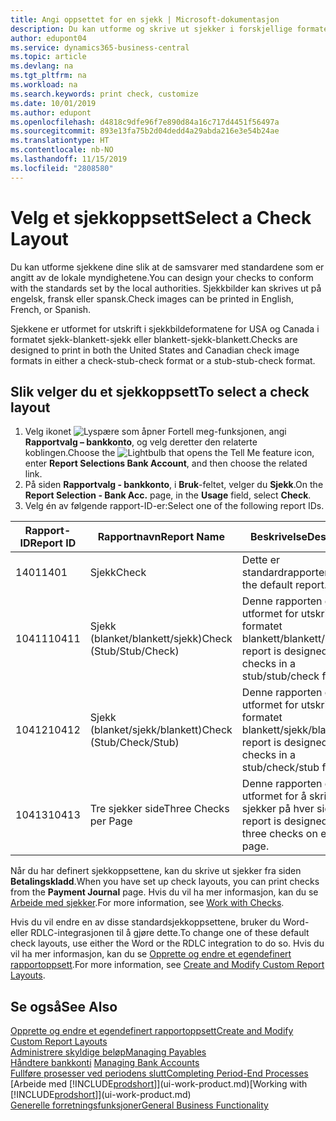 ```yaml
---
title: Angi oppsettet for en sjekk | Microsoft-dokumentasjon
description: Du kan utforme og skrive ut sjekker i forskjellige formater for å følge standarder.
author: edupont04
ms.service: dynamics365-business-central
ms.topic: article
ms.devlang: na
ms.tgt_pltfrm: na
ms.workload: na
ms.search.keywords: print check, customize
ms.date: 10/01/2019
ms.author: edupont
ms.openlocfilehash: d4818c9dfe96f7e890d84a16c717d4451f56497a
ms.sourcegitcommit: 893e13fa75b2d04dedd4a29abda216e3e54b24ae
ms.translationtype: HT
ms.contentlocale: nb-NO
ms.lasthandoff: 11/15/2019
ms.locfileid: "2808580"
---
```

# <a name="select-a-check-layout"></a><span data-ttu-id="5de6d-103">Velg et sjekkoppsett</span><span class="sxs-lookup"><span data-stu-id="5de6d-103">Select a Check Layout</span></span>
<span data-ttu-id="5de6d-104">Du kan utforme sjekkene dine slik at de samsvarer med standardene som er angitt av de lokale myndighetene.</span><span class="sxs-lookup"><span data-stu-id="5de6d-104">You can design your checks to conform with the standards set by the local authorities.</span></span> <span data-ttu-id="5de6d-105">Sjekkbilder kan skrives ut på engelsk, fransk eller spansk.</span><span class="sxs-lookup"><span data-stu-id="5de6d-105">Check images can be printed in English, French, or Spanish.</span></span>

<span data-ttu-id="5de6d-106">Sjekkene er utformet for utskrift i sjekkbildeformatene for USA og Canada i formatet sjekk-blankett-sjekk eller blankett-sjekk-blankett.</span><span class="sxs-lookup"><span data-stu-id="5de6d-106">Checks are designed to print in both the United States and Canadian check image formats in either a check-stub-check format or a stub-stub-check format.</span></span>

## <a name="to-select-a-check-layout"></a><span data-ttu-id="5de6d-107">Slik velger du et sjekkoppsett</span><span class="sxs-lookup"><span data-stu-id="5de6d-107">To select a check layout</span></span>
1. <span data-ttu-id="5de6d-108">Velg ikonet ![Lyspære som åpner Fortell meg-funksjonen](media/ui-search/search_small.png "Fortell hva du vil gjøre"), angi **Rapportvalg – bankkonto**, og velg deretter den relaterte koblingen.</span><span class="sxs-lookup"><span data-stu-id="5de6d-108">Choose the ![Lightbulb that opens the Tell Me feature](media/ui-search/search_small.png "Tell me what you want to do") icon, enter **Report Selections Bank Account**, and then choose the related link.</span></span>
2. <span data-ttu-id="5de6d-109">På siden **Rapportvalg - bankkonto**, i **Bruk**-feltet, velger du **Sjekk**.</span><span class="sxs-lookup"><span data-stu-id="5de6d-109">On the **Report Selection - Bank Acc.** page, in the **Usage** field, select **Check**.</span></span>
3. <span data-ttu-id="5de6d-110">Velg én av følgende rapport-ID-er:</span><span class="sxs-lookup"><span data-stu-id="5de6d-110">Select one of the following report IDs.</span></span>

| <span data-ttu-id="5de6d-111">Rapport-ID</span><span class="sxs-lookup"><span data-stu-id="5de6d-111">Report ID</span></span> | <span data-ttu-id="5de6d-112">Rapportnavn</span><span class="sxs-lookup"><span data-stu-id="5de6d-112">Report Name</span></span> | <span data-ttu-id="5de6d-113">Beskrivelse</span><span class="sxs-lookup"><span data-stu-id="5de6d-113">Description</span></span> |
| --- | --- | --- |
| <span data-ttu-id="5de6d-114">1401</span><span class="sxs-lookup"><span data-stu-id="5de6d-114">1401</span></span> |<span data-ttu-id="5de6d-115">Sjekk</span><span class="sxs-lookup"><span data-stu-id="5de6d-115">Check</span></span> |<span data-ttu-id="5de6d-116">Dette er standardrapporten.</span><span class="sxs-lookup"><span data-stu-id="5de6d-116">This is the default report.</span></span> |
| <span data-ttu-id="5de6d-117">10411</span><span class="sxs-lookup"><span data-stu-id="5de6d-117">10411</span></span> |<span data-ttu-id="5de6d-118">Sjekk (blanket/blankett/sjekk)</span><span class="sxs-lookup"><span data-stu-id="5de6d-118">Check (Stub/Stub/Check)</span></span> |<span data-ttu-id="5de6d-119">Denne rapporten er utformet for utskrift i formatet blankett/blankett/sjekk.</span><span class="sxs-lookup"><span data-stu-id="5de6d-119">This report is designed to print checks in a stub/stub/check format.</span></span> |
| <span data-ttu-id="5de6d-120">10412</span><span class="sxs-lookup"><span data-stu-id="5de6d-120">10412</span></span> |<span data-ttu-id="5de6d-121">Sjekk (blanket/sjekk/blankett)</span><span class="sxs-lookup"><span data-stu-id="5de6d-121">Check (Stub/Check/Stub)</span></span> |<span data-ttu-id="5de6d-122">Denne rapporten er utformet for utskrift i formatet blankett/sjekk/blankett.</span><span class="sxs-lookup"><span data-stu-id="5de6d-122">This report is designed to print checks in a stub/check/stub format.</span></span> |
| <span data-ttu-id="5de6d-123">10413</span><span class="sxs-lookup"><span data-stu-id="5de6d-123">10413</span></span> |<span data-ttu-id="5de6d-124">Tre sjekker side</span><span class="sxs-lookup"><span data-stu-id="5de6d-124">Three Checks per Page</span></span> |<span data-ttu-id="5de6d-125">Denne rapporten er utformet for å skrive ut tre sjekker på hver side.</span><span class="sxs-lookup"><span data-stu-id="5de6d-125">This report is designed to print three checks on each page.</span></span> |

<span data-ttu-id="5de6d-126">Når du har definert sjekkoppsettene, kan du skrive ut sjekker fra siden **Betalingskladd**.</span><span class="sxs-lookup"><span data-stu-id="5de6d-126">When you have set up check layouts, you can print checks from the **Payment Journal** page.</span></span> <span data-ttu-id="5de6d-127">Hvis du vil ha mer informasjon, kan du se [Arbeide med sjekker](payables-how-work-checks.md).</span><span class="sxs-lookup"><span data-stu-id="5de6d-127">For more information, see [Work with Checks](payables-how-work-checks.md).</span></span>

<span data-ttu-id="5de6d-128">Hvis du vil endre en av disse standardsjekkoppsettene, bruker du Word- eller RDLC-integrasjonen til å gjøre dette.</span><span class="sxs-lookup"><span data-stu-id="5de6d-128">To change one of these default check layouts, use either the Word or the RDLC integration to do so.</span></span> <span data-ttu-id="5de6d-129">Hvis du vil ha mer informasjon, kan du se [Opprette og endre et egendefinert rapportoppsett](ui-how-create-custom-report-layout.md).</span><span class="sxs-lookup"><span data-stu-id="5de6d-129">For more information, see [Create and Modify Custom Report Layouts](ui-how-create-custom-report-layout.md).</span></span>

## <a name="see-also"></a><span data-ttu-id="5de6d-130">Se også</span><span class="sxs-lookup"><span data-stu-id="5de6d-130">See Also</span></span>
[<span data-ttu-id="5de6d-131">Opprette og endre et egendefinert rapportoppsett</span><span class="sxs-lookup"><span data-stu-id="5de6d-131">Create and Modify Custom Report Layouts</span></span>](ui-how-create-custom-report-layout.md)  
[<span data-ttu-id="5de6d-132">Administrere skyldige beløp</span><span class="sxs-lookup"><span data-stu-id="5de6d-132">Managing Payables</span></span>](payables-manage-payables.md)  
<span data-ttu-id="5de6d-133">[Håndtere bankkonti](bank-manage-bank-accounts.md) </span><span class="sxs-lookup"><span data-stu-id="5de6d-133">[Managing Bank Accounts](bank-manage-bank-accounts.md) </span></span>  
[<span data-ttu-id="5de6d-134">Fullføre prosesser ved periodens slutt</span><span class="sxs-lookup"><span data-stu-id="5de6d-134">Completing Period-End Processes</span></span>](year-how-complete-period-end-processes.md)  
<span data-ttu-id="5de6d-135">[Arbeide med [!INCLUDE[prodshort](includes/prodshort.md)]](ui-work-product.md)</span><span class="sxs-lookup"><span data-stu-id="5de6d-135">[Working with [!INCLUDE[prodshort](includes/prodshort.md)]](ui-work-product.md)</span></span>  
[<span data-ttu-id="5de6d-136">Generelle forretningsfunksjoner</span><span class="sxs-lookup"><span data-stu-id="5de6d-136">General Business Functionality</span></span>](ui-across-business-areas.md)
